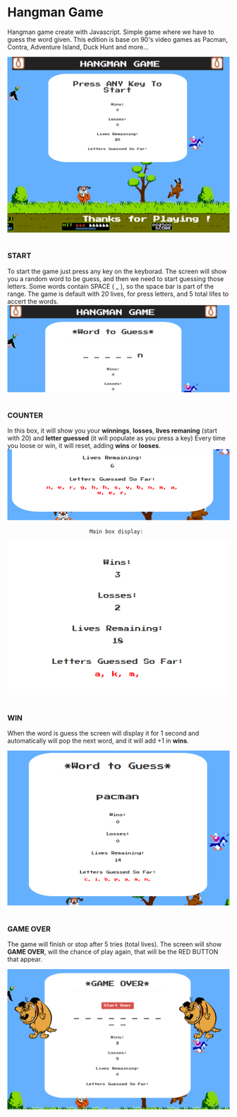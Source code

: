 # Hangman Game

Hangman game create with Javascript. Simple game where we have to guess the word given. This edition is base on 90's video games as Pacman, Contra, Adventure Island, Duck Hunt and more...

![alt text](https://github.com/marioiovanna/Hangman-Game/blob/master/assets/repo/main.png "Main")


#
#

### START 
To start the game just press any key on the keyborad. The screen will show you a random word to be guess, and then we need to start guessing those letters.
Some words contain SPACE ( _ ), so the space bar is part of the range.
The game is default with 20 lives, for press letters, and 5 total lifes to accert the words. 
![alt text](https://github.com/marioiovanna/Hangman-Game/blob/master/assets/repo/start.png "Main")

#

### COUNTER
In this box, it will show you your **winnings**, **losses**, **lives remaning** (start with 20) and **letter guessed** (it will populate as you press a key)
Every time you loose or win, it will reset, adding **wins** or **looses**.
![alt text](https://github.com/marioiovanna/Hangman-Game/blob/master/assets/repo/lifes.png "Main")

                              Main box display:  
![alt text](https://github.com/marioiovanna/Hangman-Game/blob/master/assets/repo/counter.png "Main")

#

### WIN
When the word is guess the screen will display it for 1 second and automatically will pop the next word, and it will add +1 in **wins**.

![alt text](https://github.com/marioiovanna/Hangman-Game/blob/master/assets/repo/win.png "Main")

#

### GAME OVER
The game will finish or stop after 5 tries (total lives). The screen will show **GAME OVER**, will the chance of play again, that will be the RED BUTTON that appear.

![alt text](https://github.com/marioiovanna/Hangman-Game/blob/master/assets/repo/over.png "Main")








